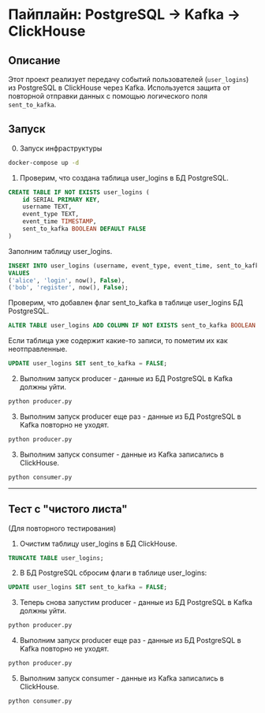 # Пайплайн: PostgreSQL → Kafka → ClickHouse

## Описание

Этот проект реализует передачу событий пользователей (`user_logins`) из PostgreSQL в ClickHouse через Kafka.
Используется защита от повторной отправки данных с помощью логического поля `sent_to_kafka`.

## Запуск 
 
0. Запуск инфраструктуры

```bash
docker-compose up -d
```

1. Проверим, что создана таблица user_logins в БД PostgreSQL.

```sql
CREATE TABLE IF NOT EXISTS user_logins (
    id SERIAL PRIMARY KEY,
    username TEXT,
    event_type TEXT,
    event_time TIMESTAMP,
    sent_to_kafka BOOLEAN DEFAULT FALSE
)
```

Заполним таблицу user_logins.

```sql
INSERT INTO user_logins (username, event_type, event_time, sent_to_kafka)
VALUES
('alice', 'login', now(), False),
('bob', 'register', now(), False);
```

Проверим, что добавлен флаг sent_to_kafka в таблице user_logins БД PostgreSQL.

```sql
ALTER TABLE user_logins ADD COLUMN IF NOT EXISTS sent_to_kafka BOOLEAN DEFAULT FALSE;
```

Если таблица уже содержит какие-то записи, то пометим их как неотправленные.

```sql
UPDATE user_logins SET sent_to_kafka = FALSE;
```

2. Выполним запуск producer - данные из БД PostgreSQL в Kafka должны уйти.

```bash
python producer.py
```

3. Выполним запуск producer еще раз - данные из БД PostgreSQL в Kafka повторно не уходят.

```bash
python producer.py
```

3. Выполним запуск consumer - данные из Kafka записались в ClickHouse.

```bash
python consumer.py
```

-----

## Тест с "чистого листа"
(Для повторного тестирования)

1. Очистим таблицу user_logins в БД ClickHouse.

```sql
TRUNCATE TABLE user_logins;
```

2. В БД PostgreSQL сбросим флаги в таблице user_logins:

```sql
UPDATE user_logins SET sent_to_kafka = FALSE;
```

3. Теперь снова запустим producer - данные из БД PostgreSQL в Kafka должны уйти.

```bash
python producer.py
```

4. Выполним запуск producer еще раз - данные из БД PostgreSQL в Kafka повторно не уходят.

```bash
python producer.py
```

5. Выполним запуск consumer - данные из Kafka записались в ClickHouse.

```bash
python consumer.py
```